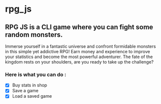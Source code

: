 # rpg_js

## **RPG JS** is a CLI game where you can fight some random monsters.

Immerse yourself in a fantastic universe and confront formidable monsters in this simple yet addictive RPG! Earn money and experience to improve your statistics and become the most powerful adventurer. The fate of the kingdom rests on your shoulders, are you ready to take up the challenge?

### Here is what you can do :

- [x] Buy stats in shop
- [x] Save a game
- [x] Load a saved game
